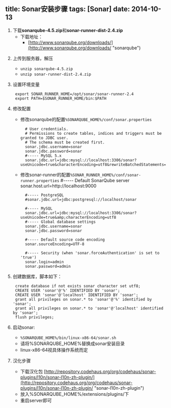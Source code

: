 title: Sonar安装步骤
tags: [Sonar]
date: 2014-10-13
---

1. 下载**sonarqube-4.5.zip**和**sonar-runner-dist-2.4.zip**
	- 下载地址：
		- [http://www.sonarqube.org/downloads/](http://www.sonarqube.org/downloads/ "sonarqube")

<!-- more -->

2. 上传到服务器，解压
	- `unzip sonarqube-4.5.zip`
	- `unzip sonar-runner-dist-2.4.zip`

3. 设置环境变量

		export SONAR_RUNNER_HOME=/opt/sonar/sonar-runner-2.4
		export PATH=$SONAR_RUNNER_HOME/bin:$PATH

4. 修改配置
	- 修改sonarqube的配置`%SONARQUBE_HOME%/conf/sonar.properties`

			# User credentials.
			# Permissions to create tables, indices and triggers must be granted to JDBC user.
			# The schema must be created first.
	        sonar.jdbc.username=sonar
	        sonar.jdbc.password=sonar
			#----- MySQL 5.x
			sonar.jdbc.url=jdbc:mysql://localhost:3306/sonar?useUnicode=true&characterEncoding=utf8&rewriteBatchedStatements=true&useConfigs=maxPerformance

	- 修改sonar-runner的配置`%SONAR_RUNNER_HOME%/conf/sonar-runner.properties`
			#----- Default SonarQube server
			sonar.host.url=http://localhost:9000

			#----- PostgreSQL
			#sonar.jdbc.url=jdbc:postgresql://localhost/sonar

			#----- MySQL
			sonar.jdbc.url=jdbc:mysql://localhost:3306/sonar?useUnicode=true&amp;characterEncoding=utf8
			#----- Global database settings
			sonar.jdbc.username=sonar
			sonar.jdbc.password=sonar

			#----- Default source code encoding
			sonar.sourceEncoding=UTF-8

			#----- Security (when 'sonar.forceAuthentication' is set to 'true')
			sonar.login=admin
			sonar.password=admin

5. 创建数据库，脚本如下：

		create database if not exists sonar character set utf8;
		CREATE USER 'sonar'@'%' IDENTIFIED BY 'sonar';
		CREATE USER 'sonar'@'localhost' IDENTIFIED BY 'sonar';
		grant all privileges on sonar.* to 'sonar'@'%' identified by 'sonar';
		grant all privileges on sonar.* to 'sonar'@'localhost' identified by 'sonar';
		flush privileges;

6. 启动sonar:
	- `%SONARQUBE_HOME%/bin/linux-x86-64/sonar.sh`
	- 请将%SONARQUBE_HOME%替换成sonar安装目录
	- linux-x86-64视具体操作系统而定

7. 汉化步骤
	- 下载汉化包
		[http://repository.codehaus.org/org/codehaus/sonar-plugins/l10n/sonar-l10n-zh-plugin/](http://repository.codehaus.org/org/codehaus/sonar-plugins/l10n/sonar-l10n-zh-plugin/ "sonar-l10n-zh-plugin")
	- 放入%SONARQUBE_HOME%/extensions/plugins/下
	- 重启server即可
